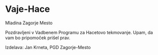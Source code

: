 # Vaje-Hace
Mladina Zagorje Mesto


Pozdravljeni v Vadbenem Programu za Hacetovo tekmovanje. Upam, da vam bo pripomoček prišel prav.

Izdelava: Jan Krneta, PGD Zagorje-Mesto
